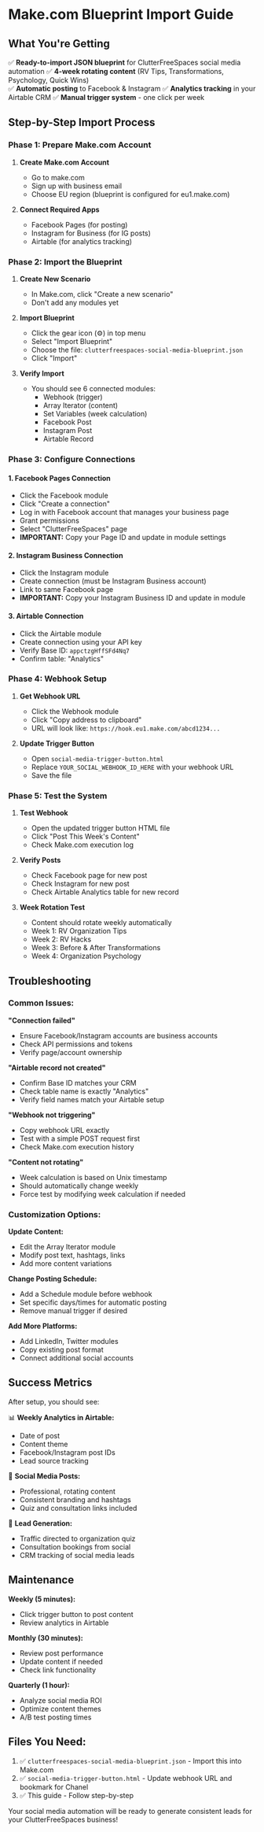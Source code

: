 # Make.com Blueprint Import Guide

## What You're Getting

✅ **Ready-to-import JSON blueprint** for ClutterFreeSpaces social media automation
✅ **4-week rotating content** (RV Tips, Transformations, Psychology, Quick Wins)  
✅ **Automatic posting** to Facebook & Instagram
✅ **Analytics tracking** in your Airtable CRM
✅ **Manual trigger system** - one click per week

## Step-by-Step Import Process

### Phase 1: Prepare Make.com Account

1. **Create Make.com Account**
   - Go to make.com
   - Sign up with business email
   - Choose EU region (blueprint is configured for eu1.make.com)

2. **Connect Required Apps**
   - Facebook Pages (for posting)
   - Instagram for Business (for IG posts)
   - Airtable (for analytics tracking)

### Phase 2: Import the Blueprint

1. **Create New Scenario**
   - In Make.com, click "Create a new scenario"
   - Don't add any modules yet

2. **Import Blueprint**
   - Click the gear icon (⚙️) in top menu
   - Select "Import Blueprint"
   - Choose the file: `clutterfreespaces-social-media-blueprint.json`
   - Click "Import"

3. **Verify Import**
   - You should see 6 connected modules:
     - Webhook (trigger)
     - Array Iterator (content)
     - Set Variables (week calculation)
     - Facebook Post
     - Instagram Post
     - Airtable Record

### Phase 3: Configure Connections

#### 1. Facebook Pages Connection
- Click the Facebook module
- Click "Create a connection"
- Log in with Facebook account that manages your business page
- Grant permissions
- Select "ClutterFreeSpaces" page
- **IMPORTANT:** Copy your Page ID and update in module settings

#### 2. Instagram Business Connection
- Click the Instagram module  
- Create connection (must be Instagram Business account)
- Link to same Facebook page
- **IMPORTANT:** Copy your Instagram Business ID and update in module

#### 3. Airtable Connection
- Click the Airtable module
- Create connection using your API key
- Verify Base ID: `appctzgHffSFd4Nq7`
- Confirm table: "Analytics"

### Phase 4: Webhook Setup

1. **Get Webhook URL**
   - Click the Webhook module
   - Click "Copy address to clipboard"
   - URL will look like: `https://hook.eu1.make.com/abcd1234...`

2. **Update Trigger Button**
   - Open `social-media-trigger-button.html`
   - Replace `YOUR_SOCIAL_WEBHOOK_ID_HERE` with your webhook URL
   - Save the file

### Phase 5: Test the System

1. **Test Webhook**
   - Open the updated trigger button HTML file
   - Click "Post This Week's Content"
   - Check Make.com execution log

2. **Verify Posts**
   - Check Facebook page for new post
   - Check Instagram for new post
   - Check Airtable Analytics table for new record

3. **Week Rotation Test**
   - Content should rotate weekly automatically
   - Week 1: RV Organization Tips
   - Week 2: RV Hacks  
   - Week 3: Before & After Transformations
   - Week 4: Organization Psychology

## Troubleshooting

### Common Issues:

**"Connection failed"**
- Ensure Facebook/Instagram accounts are business accounts
- Check API permissions and tokens
- Verify page/account ownership

**"Airtable record not created"**
- Confirm Base ID matches your CRM
- Check table name is exactly "Analytics"  
- Verify field names match your Airtable setup

**"Webhook not triggering"**
- Copy webhook URL exactly
- Test with a simple POST request first
- Check Make.com execution history

**"Content not rotating"**
- Week calculation is based on Unix timestamp
- Should automatically change weekly
- Force test by modifying week calculation if needed

### Customization Options:

**Update Content:**
- Edit the Array Iterator module
- Modify post text, hashtags, links
- Add more content variations

**Change Posting Schedule:**
- Add a Schedule module before webhook
- Set specific days/times for automatic posting
- Remove manual trigger if desired

**Add More Platforms:**
- Add LinkedIn, Twitter modules
- Copy existing post format
- Connect additional social accounts

## Success Metrics

After setup, you should see:

📊 **Weekly Analytics in Airtable:**
- Date of post
- Content theme
- Facebook/Instagram post IDs
- Lead source tracking

📱 **Social Media Posts:**
- Professional, rotating content
- Consistent branding and hashtags
- Quiz and consultation links included

🎯 **Lead Generation:**
- Traffic directed to organization quiz
- Consultation bookings from social
- CRM tracking of social media leads

## Maintenance

**Weekly (5 minutes):**
- Click trigger button to post content
- Review analytics in Airtable

**Monthly (30 minutes):**
- Review post performance
- Update content if needed  
- Check link functionality

**Quarterly (1 hour):**
- Analyze social media ROI
- Optimize content themes
- A/B test posting times

## Files You Need:

1. ✅ `clutterfreespaces-social-media-blueprint.json` - Import this into Make.com
2. ✅ `social-media-trigger-button.html` - Update webhook URL and bookmark for Chanel
3. ✅ This guide - Follow step-by-step

Your social media automation will be ready to generate consistent leads for your ClutterFreeSpaces business!